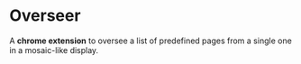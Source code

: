 # Overseer

A **chrome extension** to oversee a list of predefined pages from a single one in a mosaic-like display.
